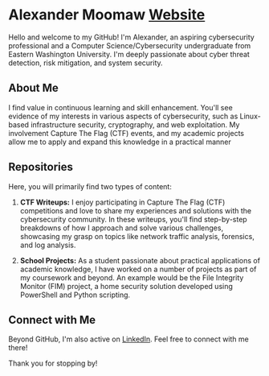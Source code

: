 # Alexander Moomaw [Website](https://alhumaw.github.io)

Hello and welcome to my GitHub! I'm Alexander, an aspiring cybersecurity professional and a Computer Science/Cybersecurity undergraduate from Eastern Washington University. I'm deeply passionate about cyber threat detection, risk mitigation, and system security.

## About Me

I find value in continuous learning and skill enhancement. You'll see evidence of my interests in various aspects of cybersecurity, such as Linux-based infrastructure security, cryptography, and web exploitation. My involvement Capture The Flag (CTF) events, and my academic projects allow me to apply and expand this knowledge in a practical manner

## Repositories

Here, you will primarily find two types of content:

1. **CTF Writeups:** I enjoy participating in Capture The Flag (CTF) competitions and love to share my experiences and solutions with the cybersecurity community. In these writeups, you'll find step-by-step breakdowns of how I approach and solve various challenges, showcasing my grasp on topics like network traffic analysis, forensics, and log analysis.

2. **School Projects:** As a student passionate about practical applications of academic knowledge, I have worked on a number of projects as part of my coursework and beyond. An example would be the File Integrity Monitor (FIM) project, a home security solution developed using PowerShell and Python scripting.

## Connect with Me

Beyond GitHub, I'm also active on [LinkedIn](www.linkedin.com/in/alexandermoomaw). Feel free to connect with me there!

Thank you for stopping by!
